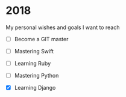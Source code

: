# 2018
My personal wishes and goals I want to reach

- [ ] Become a GIT master

- [ ] Mastering Swift

- [ ] Learning Ruby

- [ ] Mastering Python

- [x] Learning Django
